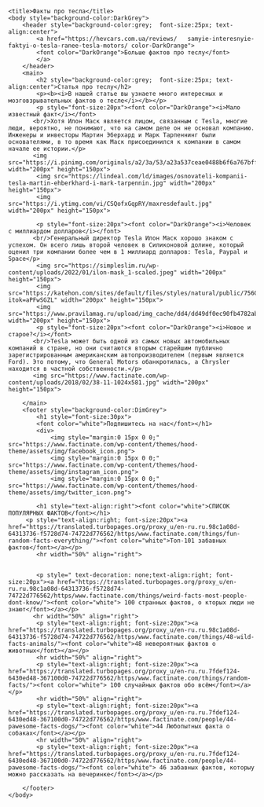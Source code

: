 <html>

    
    <title>Факты про тесла</title>
    <body style="background-color:DarkGrey">
        <header style="background-color:grey;  font-size:25px; text-align:center">
            <a href="https://hevcars.com.ua/reviews/   samyie-interesnyie-faktyi-o-tesla-ranee-tesla-motors/ color-DarkOrange">
            <font color="DarkOrange">Больше фактов про теслу</font>
            </a>
        </header>
        <main>
            <h2 style="background-color:grey;  font-size:25px; text-align:center">Статья про теслу</h2>
            <p><b><i>В нашей статье вы узнаете много интересных и мозговзрывательных фактов о тесле</i></b></p>
            <p style="font-size:20px"><font color="DarkOrange"><i>Мало известный факт</i></font>
           <br/>Хотя Илон Маск является лицом, связанным с Tesla, многие люди, вероятно, не понимают, что на самом деле он не основал компанию. Инженеры и инвесторы Мартин Эберхард и Марк Тарпеннинг были основателями, в то время как Маск присоединился к компании в самом начале ее истории.</p>
           <img src="https://i.pinimg.com/originals/a2/3a/53/a23a537ceae0488b6f6a767bff45336a.jpg" width="200px" height="150px">  
            <img src="https://lindeal.com/ld/images/osnovateli-kompanii-tesla-martin-ehberkhard-i-mark-tarpennin.jpg" width="200px" height="150px">
            <img src="https://i.ytimg.com/vi/CSQofxGqpRY/maxresdefault.jpg" width="200px" height="150px">

            <p style="font-size:20px"><font color="DarkOrange"><i>Человек с миллиардом долларов</i></font>
           <br/>Генеральный директор Tesla Илон Маск хорошо знаком с успехом. Он всего лишь второй человек в Силиконовой долине, который оценил три компании более чем в 1 миллиард долларов: Tesla, Paypal и Space</p>
            <img src="https://simpleslim.ru/wp-content/uploads/2022/01/ilon-mask_1-scaled.jpeg" width="200px" height="150px">  
            <img src="https://katehon.com/sites/default/files/styles/natural/public/756086941371942.jpg?itok=aPFwSGZL" width="200px" height="150px">
            <img src="https://www.pravilamag.ru/upload/img_cache/dd4/dd49df0ec90fb4782ab10f6dfd2ca4c1_ce_4000x2495x0x143_cropped_1332x888.jpg" width="200px" height="150px">
            <p style="font-size:20px"><font color="DarkOrange"><i>Новое и старое?</i></font>
           <br/>Tesla может быть одной из самых новых автомобильных компаний в стране, но они считаются вторым старейшим публично зарегистрированным американским автопроизводителем (первым является Ford). Это потому, что General Motors обанкротилась, а Chrysler находится в частной собственности.</p>
           <img src="https://www.factinate.com/wp-content/uploads/2018/02/38-11-1024x581.jpg" width="200px" height="150px">

        </main>
        <footer style="background-color:DimGrey">
            <h1 style="font-size:30px">
            <font color="white">Подпишитесь на нас</font></h1>
            <div>
                <img style="margin:0 15px 0 0;" src="https://www.factinate.com/wp-content/themes/hood-theme/assets/img/facebook_icon.png">
                <img style="margin:0 15px 0 0;" src="https://www.factinate.com/wp-content/themes/hood-theme/assets/img/instagram_icon.png">
                <img style="margin:0 15px 0 0;" src="https://www.factinate.com/wp-content/themes/hood-theme/assets/img/twitter_icon.png">
</div>

            <h1 style="text-align:right"><font color="white">СПИСОК ПОПУЛЯРНЫХ ФАКТОВ</font></h1>
         <p style="text-align:right; font-size:20px"><a href="https://translated.turbopages.org/proxy_u/en-ru.ru.98c1a08d-64313736-f5728d74-74722d776562/https/www.factinate.com/things/fun-random-facts-everything/"><font color="white">Топ-101 забавных фактов</font></a></p>
            <hr width="50%" align="right">


            <p style=" text-decoration: none;text-align:right; font-size:20px"><a href="https://translated.turbopages.org/proxy_u/en-ru.ru.98c1a08d-64313736-f5728d74-74722d776562/https/www.factinate.com/things/weird-facts-most-people-dont-know/"><font color="white"> 100 странных фактов, о кторых люди не знают</font></a></p>
           <hr width="50%" align="right">
            <p style="text-align:right; font-size:20px"><a href="https://translated.turbopages.org/proxy_u/en-ru.ru.98c1a08d-64313736-f5728d74-74722d776562/https/www.factinate.com/things/48-wild-facts-animals/"><font color="white">48 невероятных фактов о животных</font></a></p>
            <hr width="50%" align="right">
            <p style="text-align:right; font-size:20px"><a href="https://translated.turbopages.org/proxy_u/en-ru.ru.7fdef124-6430ed48-367100d0-74722d776562/https/www.factinate.com/things/random-facts/"><font color="white"> 100 случайных фактов обо всём</font></a></p>
            <hr width="50%" align="right">
            <p style="text-align:right; font-size:20px"><a href="https://translated.turbopages.org/proxy_u/en-ru.ru.7fdef124-6430ed48-367100d0-74722d776562/https/www.factinate.com/people/44-pawesome-facts-dogs/"><font color="white">44 Любопытных факта о собаках</font></a></p>
            <hr width="50%" align="right">
            <p style="text-align:right; font-size:20px"><a href="https://translated.turbopages.org/proxy_u/en-ru.ru.7fdef124-6430ed48-367100d0-74722d776562/https/www.factinate.com/people/44-pawesome-facts-dogs/"><font color="white"> 46 забавных фактов, которыу можно рассказать на вечеринке</font></a></p>
            
        </footer>
    </body>
</html>
